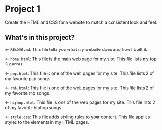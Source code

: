# Project 1

Create the HTML and CSS for a website to match a consistent look and feel.

## What's in this project?

← `README.md`: This file tells you what my website does and how I built it.

← `home.html`: This file is the main web page for my site. This file lists my top 3 genres.

← `pop.html`: This file is one of the web pages for my site. This file lists 2 of my favorite pop songs.

← `rnb.html`: This file is one of the web pages for my site. This file lists 2 of my favorite rnb songs.

← `hiphop.html`: This file is one of the web pages for my site. This file lists 2 of my favorite hiphop songs.

← `style.css`: This file adds styling rules to your content. This file applies styles to the elements in my HTML pages.
